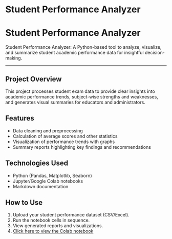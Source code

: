 
# Student Performance Analyzer
# Student Performance Analyzer

Student Performance Analyzer: A Python-based tool to analyze, visualize, and summarize student academic performance data for insightful decision-making.

---

## Project Overview

This project processes student exam data to provide clear insights into academic performance trends, subject-wise strengths and weaknesses, and generates visual summaries for educators and administrators.

## Features

- Data cleaning and preprocessing  
- Calculation of average scores and other statistics  
- Visualization of performance trends with graphs  
- Summary reports highlighting key findings and recommendations  

## Technologies Used

- Python (Pandas, Matplotlib, Seaborn)  
- Jupyter/Google Colab notebooks  
- Markdown documentation  

## How to Use

1. Upload your student performance dataset (CSV/Excel).  
2. Run the notebook cells in sequence.  
3. View generated reports and visualizations.
4.  [Click here to view the Colab notebook](https://github.com/Deekshaa-04/student-performance-analyzer/blob/main/performance_analyzer(1).ipynb)



